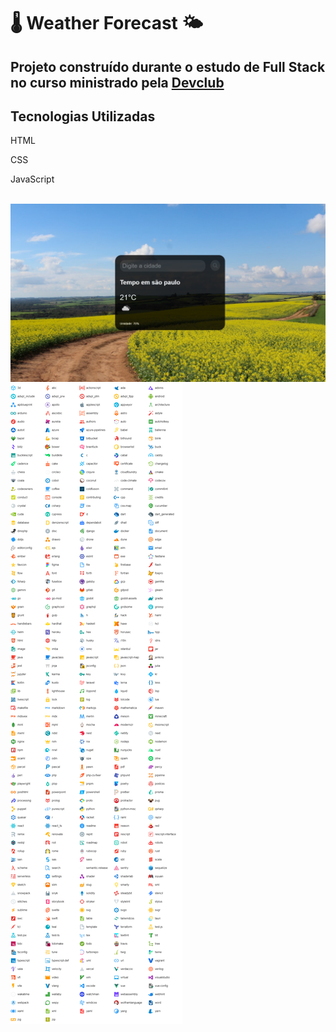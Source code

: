 <h1>🌡️ Weather Forecast 🌤️</h1>

<h2>Projeto construído durante o estudo de Full Stack no curso ministrado pela <a href="https://rodolfomori.com.br/devclub/">Devclub</a></h2>

<h2>Tecnologias Utilizadas</h2>
<p>HTML</p>
<p>CSS</p>
<p>JavaScript</p>
<br>

<img src="https://github.com/Henriquegf100/Weather-Forecast/blob/main/img-weather-forecast.png?raw=true">
<img src="https://github.com/simonnilsson/material-file-icons/raw/main/preview.png">
